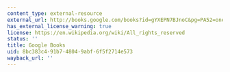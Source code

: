 ```yaml
---
content_type: external-resource
external_url: http://books.google.com/books?id=gYXEPN7BJnoC&pg=PA52=onepage
has_external_license_warning: true
license: https://en.wikipedia.org/wiki/All_rights_reserved
status: ''
title: Google Books
uid: 8bc383c4-91b7-4804-9abf-6f5f2714e573
wayback_url: ''
---
```

